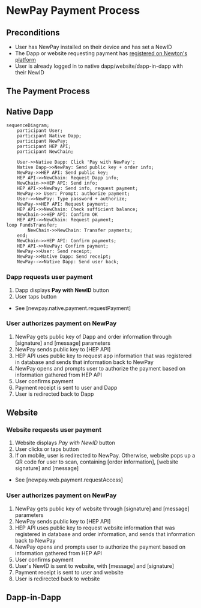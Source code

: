 # NewPay Payment Process

## Preconditions

* User has NewPay installed on their device and has set a NewID
* The Dapp or website requesting payment has [registered on Newton's platform](register_service.md)
* User is already logged in to native dapp/website/dapp-in-dapp with their NewID

## The Payment Process

## Native Dapp

```mermaid
sequenceDiagram;
    participant User;
    participant Native Dapp;
	participant NewPay;
	participant HEP API;
	participant NewChain;

    User->>Native Dapp: Click 'Pay with NewPay';
	Native Dapp->>NewPay: Send public key + order info;
	NewPay->>HEP API: Send public key;
	HEP API->>NewChain: Request Dapp info;
	NewChain->>HEP API: Send info;
	HEP API->>NewPay: Send info, request payment;
	NewPay->> User: Prompt: authorize payment;
	User->>NewPay: Type password + authorize;
	NewPay->>HEP API: Request payment;
	HEP API->>NewChain: Check sufficient balance;
	NewChain->>HEP API: Confirm OK
	HEP API->>NewChain: Request payment;
loop FundsTransfer;
        NewChain->>NewChain: Transfer payments;
	end;
	NewChain->>HEP API: Confirm payments;
	HEP API->>NewPay: Confirm payment;
	NewPay->>User: Send receipt;
	NewPay->>Native Dapp: Send receipt;
	NewPay-->>Native Dapp: Send user back;
```

### Dapp requests user payment

1. Dapp displays **Pay with NewID** button
2. User taps button

* See [newpay.native.payment.requestPayment]

### User authorizes payment on NewPay

1. NewPay gets public key of Dapp and order information through [signature] and [message] parameters
2. NewPay sends public key to [HEP API]
3. HEP API uses public key to request app information that was registered in database and sends that information back to NewPay
4. NewPay opens and prompts user to authorize the payment based on information gathered from HEP API
5. User confirms payment
6. Payment receipt is sent to user and Dapp
7. User is redirected back to Dapp

## Website

### Website requests user payment

1. Website displays *Pay with NewID* button
2. User clicks or taps button
3. If on mobile, user is redirected to NewPay. Otherwise, website pops up a QR code for user to scan, containing [order information], [website signature] and [message]

* See [newpay.web.payment.requestAccess]

### User authorizes payment on NewPay

1. NewPay gets public key of website through [signature] and [message] parameters
2. NewPay sends public key to [HEP API]
3. HEP API uses public key to request website information that was registered in database and order information, and sends that information back to NewPay
4. NewPay opens and prompts user to authorize the payment based on information gathered from HEP API
5. User confirms payment
6. User's NewID is sent to website, with [message] and [signature]
7. Payment receipt is sent to user and website
7. User is redirected back to website

## Dapp-in-Dapp
